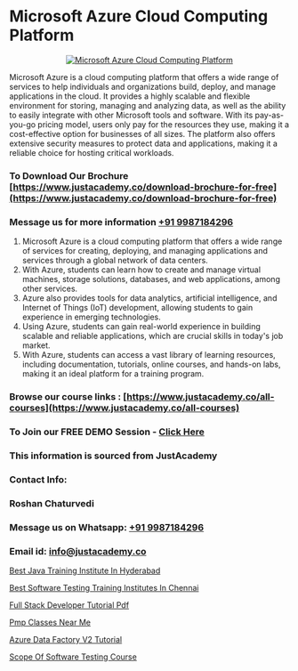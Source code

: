 # Microsoft Azure Cloud Computing Platform

<p align="center">
  <a href="https://justacademy.co/course-detail/microsoft-azure-training">
    <img src="https://justacademy.co/storage2/course_image/1708336833_course_image.png" alt="Microsoft Azure Cloud Computing Platform">
  </a>
</p>


Microsoft Azure is a cloud computing platform that offers a wide range of services to help individuals and organizations build, deploy, and manage applications in the cloud. It provides a highly scalable and flexible environment for storing, managing and analyzing data, as well as the ability to easily integrate with other Microsoft tools and software. With its pay-as-you-go pricing model, users only pay for the resources they use, making it a cost-effective option for businesses of all sizes. The platform also offers extensive security measures to protect data and applications, making it a reliable choice for hosting critical workloads. 
### To Download Our Brochure [https://www.justacademy.co/download-brochure-for-free](https://www.justacademy.co/download-brochure-for-free)
### Message us for more information [+91 9987184296](https://api.whatsapp.com/send?phone=919987184296)
1) Microsoft Azure is a cloud computing platform that offers a wide range of services for creating, deploying, and managing applications and services through a global network of data centers.
2) With Azure, students can learn how to create and manage virtual machines, storage solutions, databases, and web applications, among other services.
3) Azure also provides tools for data analytics, artificial intelligence, and Internet of Things (IoT) development, allowing students to gain experience in emerging technologies.
4) Using Azure, students can gain real-world experience in building scalable and reliable applications, which are crucial skills in today's job market.
5) With Azure, students can access a vast library of learning resources, including documentation, tutorials, online courses, and hands-on labs, making it an ideal platform for a training program.

### Browse our course links : [https://www.justacademy.co/all-courses](https://www.justacademy.co/all-courses) 
### To Join our FREE DEMO Session - [Click Here](https://www.justacademy.co/register-for-course-demo)


### This information is sourced from JustAcademy
### Contact Info:
### Roshan Chaturvedi
### Message us on Whatsapp: [+91 9987184296](https://api.whatsapp.com/send?phone=919987184296)
### Email id: [info@justacademy.co](mailto:info@justacademy.co)
                
[Best Java Training Institute In Hyderabad](https://www.linkedin.com/pulse/best-java-training-institute-hyderabad-justacademy-houston-lkc1e?trackingId=XIARtb4GdJDNDqSNUL9cdw%3D%3D&lipi=urn%3Ali%3Apage%3Ad_flagship3_company_admin%3BDrK92nhdT%2BeMCX%2FTk95TlQ%3D%3D)

[Best Software Testing Training Institutes In Chennai](https://www.linkedin.com/pulse/best-software-testing-training-institutes-chennai-rxtqe?trackingId=6xED%2FSC4vxNthEngFxWQ0g%3D%3D&lipi=urn%3Ali%3Apage%3Ad_flagship3_company_admin%3BQ21fTVlsQ6eRatiOukp9mA%3D%3D)

[Full Stack Developer Tutorial Pdf](https://medium.com/@akanshapatil/full-stack-developer-tutorial-pdf-5de609833089)

[Pmp Classes Near Me](https://medium.com/@prempja40/pmp-classes-near-me-d72d498622ed)

[Azure Data Factory V2 Tutorial](https://justacademyin.github.io/justacademy/azure-data-factory-v2-tutorial)

[Scope Of Software Testing Course](https://justacademyin.github.io/justacademy/scope-of-software-testing-course)

